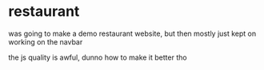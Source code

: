 # restaurant
was going to make a demo restaurant website, but then mostly just kept on working on the navbar

the js quality is awful, dunno how to make it better tho
